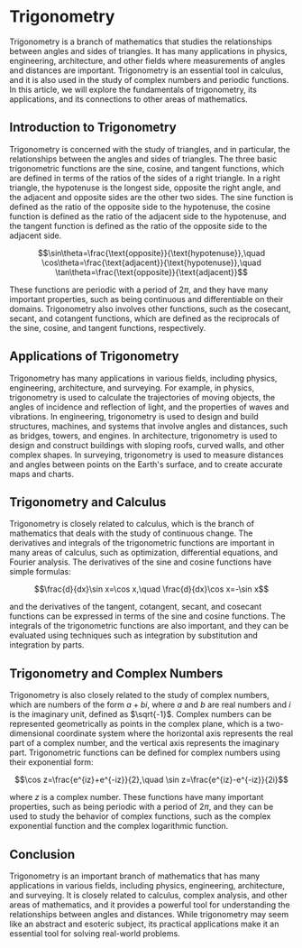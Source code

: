 # Trigonometry

Trigonometry is a branch of mathematics that studies the relationships between angles and sides of triangles. It has many applications in physics, engineering, architecture, and other fields where measurements of angles and distances are important. Trigonometry is an essential tool in calculus, and it is also used in the study of complex numbers and periodic functions. In this article, we will explore the fundamentals of trigonometry, its applications, and its connections to other areas of mathematics.

## Introduction to Trigonometry

Trigonometry is concerned with the study of triangles, and in particular, the relationships between the angles and sides of triangles. The three basic trigonometric functions are the sine, cosine, and tangent functions, which are defined in terms of the ratios of the sides of a right triangle. In a right triangle, the hypotenuse is the longest side, opposite the right angle, and the adjacent and opposite sides are the other two sides. The sine function is defined as the ratio of the opposite side to the hypotenuse, the cosine function is defined as the ratio of the adjacent side to the hypotenuse, and the tangent function is defined as the ratio of the opposite side to the adjacent side.

$$\sin\theta=\frac{\text{opposite}}{\text{hypotenuse}},\quad \cos\theta=\frac{\text{adjacent}}{\text{hypotenuse}},\quad \tan\theta=\frac{\text{opposite}}{\text{adjacent}}$$

These functions are periodic with a period of $2\pi$, and they have many important properties, such as being continuous and differentiable on their domains. Trigonometry also involves other functions, such as the cosecant, secant, and cotangent functions, which are defined as the reciprocals of the sine, cosine, and tangent functions, respectively.

## Applications of Trigonometry

Trigonometry has many applications in various fields, including physics, engineering, architecture, and surveying. For example, in physics, trigonometry is used to calculate the trajectories of moving objects, the angles of incidence and reflection of light, and the properties of waves and vibrations. In engineering, trigonometry is used to design and build structures, machines, and systems that involve angles and distances, such as bridges, towers, and engines. In architecture, trigonometry is used to design and construct buildings with sloping roofs, curved walls, and other complex shapes. In surveying, trigonometry is used to measure distances and angles between points on the Earth's surface, and to create accurate maps and charts.

## Trigonometry and Calculus

Trigonometry is closely related to calculus, which is the branch of mathematics that deals with the study of continuous change. The derivatives and integrals of the trigonometric functions are important in many areas of calculus, such as optimization, differential equations, and Fourier analysis. The derivatives of the sine and cosine functions have simple formulas:

$$\frac{d}{dx}\sin x=\cos x,\quad \frac{d}{dx}\cos x=-\sin x$$

and the derivatives of the tangent, cotangent, secant, and cosecant functions can be expressed in terms of the sine and cosine functions. The integrals of the trigonometric functions are also important, and they can be evaluated using techniques such as integration by substitution and integration by parts.

## Trigonometry and Complex Numbers

Trigonometry is also closely related to the study of complex numbers, which are numbers of the form $a+bi$, where $a$ and $b$ are real numbers and $i$ is the imaginary unit, defined as $\sqrt{-1}$. Complex numbers can be represented geometrically as points in the complex plane, which is a two-dimensional coordinate system where the horizontal axis represents the real part of a complex number, and the vertical axis represents the imaginary part. Trigonometric functions can be defined for complex numbers using their exponential form:

$$\cos z=\frac{e^{iz}+e^{-iz}}{2},\quad \sin z=\frac{e^{iz}-e^{-iz}}{2i}$$

where $z$ is a complex number. These functions have many important properties, such as being periodic with a period of $2\pi$, and they can be used to study the behavior of complex functions, such as the complex exponential function and the complex logarithmic function.

## Conclusion

Trigonometry is an important branch of mathematics that has many applications in various fields, including physics, engineering, architecture, and surveying. It is closely related to calculus, complex analysis, and other areas of mathematics, and it provides a powerful tool for understanding the relationships between angles and distances. While trigonometry may seem like an abstract and esoteric subject, its practical applications make it an essential tool for solving real-world problems.
